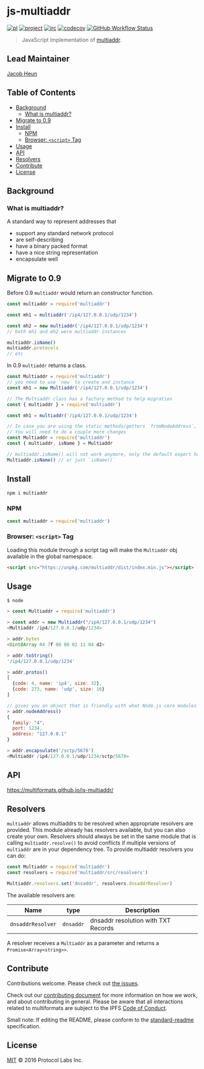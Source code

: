 js-multiaddr <!-- omit in toc -->
============

[![pl](https://img.shields.io/badge/made%20by-Protocol%20Labs-blue.svg?style=flat-square)](https://protocol.ai)
[![project](https://img.shields.io/badge/project-multiformats-blue.svg?style=flat-square)](https://github.com/multiformats/multiformats)
[![irc](https://img.shields.io/badge/freenode-%23ipfs-blue.svg?style=flat-square)](https://webchat.freenode.net/?channels=%23ipfs)
[![codecov](https://img.shields.io/codecov/c/github/multiformats/js-multiaddr.svg?style=flat-square)](https://codecov.io/gh/multiformats/js-multiaddr)
[![GitHub Workflow Status](https://img.shields.io/github/workflow/status/multiformats/js-multiaddr/ci?label=ci&style=flat-square)](https://github.com/multiformats/js-multiaddr/actions?query=branch%3Amaster+workflow%3Aci+)

> JavaScript implementation of [multiaddr](https://github.com/multiformats/multiaddr).

## Lead Maintainer <!-- omit in toc -->

[Jacob Heun](https://github.com/jacobheun)

## Table of Contents<!-- omit in toc -->

- [Background](#background)
  - [What is multiaddr?](#what-is-multiaddr)
- [Migrate to 0.9](#migrate-to-09)
- [Install](#install)
  - [NPM](#npm)
  - [Browser: `<script>` Tag](#browser-script-tag)
- [Usage](#usage)
- [API](#api)
- [Resolvers](#resolvers)
- [Contribute](#contribute)
- [License](#license)

## Background

### What is multiaddr?

A standard way to represent addresses that

- support any standard network protocol
- are self-describing
- have a binary packed format
- have a nice string representation
- encapsulate well

## Migrate to 0.9
Before 0.9 `multiaddr` would return an constructor function.
```js
const multiaddr = require('multiaddr')

const mh1 = multiaddr('/ip4/127.0.0.1/udp/1234')

const mh2 = new multiaddr('/ip4/127.0.0.1/udp/1234')
// both mh1 and mh2 were multiaddr instances

multiaddr.isName()
multiaddr.protocols
// etc 

```
In 0.9 `multiaddr` returns a class.
```js
const Multiaddr = require('multiaddr')
// you need to use `new` to create and instance
const mh1 = new Multiaddr('/ip4/127.0.0.1/udp/1234') 
```

```js
// The Multiaddr class has a factory method to help migration
const { multiaddr } = require('multiaddr')

const mh1 = multiaddr('/ip4/127.0.0.1/udp/1234')
```
```js
// In case you are using the static methods/getters `fromNodeAddress`, `isName` , `isMultiaddr`, `protocols` and `resolvers`
// You will need to do a couple more changes
const Multiaddr = require('multiaddr')
const { multiaddr, isName } = Multiaddr

// multiaddr.isName() will not work anymore, only the default export has those methods/getters
Multiaddr.isName() // or just `isName()`

```

## Install

```sh
npm i multiaddr
```
### NPM

```js
const multiaddr = require('multiaddr')
```

### Browser: `<script>` Tag

Loading this module through a script tag will make the `Multiaddr` obj available in
the global namespace.

```html
<script src="https://unpkg.com/multiaddr/dist/index.min.js"></script>
```

## Usage

```js
$ node

> const Multiaddr = require('multiaddr')

> const addr = new Multiaddr("/ip4/127.0.0.1/udp/1234")
<Multiaddr /ip4/127.0.0.1/udp/1234>

> addr.bytes
<Uint8Array 04 7f 00 00 01 11 04 d2>

> addr.toString()
'/ip4/127.0.0.1/udp/1234'

> addr.protos()
[
  {code: 4, name: 'ip4', size: 32},
  {code: 273, name: 'udp', size: 16}
]

// gives you an object that is friendly with what Node.js core modules expect for addresses
> addr.nodeAddress()
{
  family: "4",
  port: 1234,
  address: "127.0.0.1"
}

> addr.encapsulate('/sctp/5678')
<Multiaddr /ip4/127.0.0.1/udp/1234/sctp/5678>
```

## API

https://multiformats.github.io/js-multiaddr/

## Resolvers

`multiaddr` allows multiaddrs to be resolved when appropriate resolvers are provided. This module already has resolvers available, but you can also create your own.  Resolvers should always be set in the same module that is calling `multiaddr.resolve()` to avoid conflicts if multiple versions of `multiaddr` are in your dependency tree. 
To provide multiaddr resolvers you can do:

```js
const Multiaddr = require('multiaddr')
const resolvers = require('multiaddr/src/resolvers')

Multiaddr.resolvers.set('dnsaddr', resolvers.dnsaddrResolver)
```

The available resolvers are:

|     Name    | type | Description |
|-------------|------|-------------|
| `dnsaddrResolver` | `dnsaddr` | dnsaddr resolution with TXT Records |

A resolver receives a `Multiaddr` as a parameter and returns a `Promise<Array<string>>`.

## Contribute

Contributions welcome. Please check out [the issues](https://github.com/multiformats/js-multiaddr/issues).

Check out our [contributing document](https://github.com/multiformats/multiformats/blob/master/contributing.md) for more information on how we work, and about contributing in general. Please be aware that all interactions related to multiformats are subject to the IPFS [Code of Conduct](https://github.com/ipfs/community/blob/master/code-of-conduct.md).

Small note: If editing the README, please conform to the [standard-readme](https://github.com/RichardLitt/standard-readme) specification.

## License

[MIT](LICENSE) © 2016 Protocol Labs Inc.
